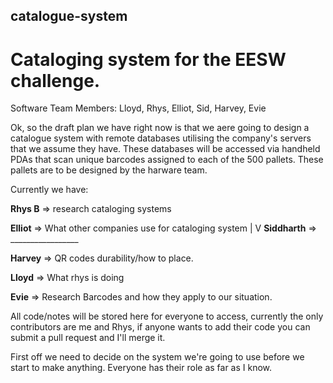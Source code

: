 ## catalogue-system
# Cataloging system for the EESW challenge.

Software Team Members: Lloyd, Rhys, Elliot, Sid, Harvey, Evie

Ok, so the draft plan we have right now is that we aere going to design a catalogue system with remote databases utilising the company's servers that we assume they have. These databases will be accessed via handheld PDAs that scan unique barcodes assigned to each of the 500 pallets. These pallets are to  be designed by the harware team. 

Currently we have:

**Rhys B** => research cataloging systems

**Elliot** => What other companies use for cataloging system
                     |
                     V
**Siddharth** =>  _________________

**Harvey** => QR codes durability/how to place.

**Lloyd** => What rhys is doing

**Evie** => Research Barcodes and how they apply to our situation.

All code/notes will be stored here for everyone to access, currently the only contributors are me and Rhys, if anyone wants to add their code you can submit a pull request and I'll merge it.

First off we need to decide on the system we're going to use before we start to make anything. Everyone has their role as far as I know.
